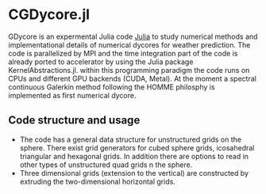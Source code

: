 # CGDycore.jl

GDycore is an expermental Julia code [Julia](https://julialang.org/) to study numerical methods and implementational details of numerical dycores for weather prediction. The code is parallelized by MPI and the time integration part of the code is already ported to accelerator by using the Julia package KernelAbstractions.jl. within this programming paradigm the code runs on CPUs and different GPU backends (CUDA, Metal). At the moment a spectral continuous Galerkin method following the HOMME philosphy is implemented as first numerical dycore.

## Code structure and usage
* The code has a general data structure for unstructured grids on the sphere. There exist grid generators for cubed sphere grids, icosahedral triangular and hexagonal grids. In addition there are options to read in other types of unstructured quad grids n the sphere.
* Three dimensional grids (extension to the vertical) are constructed by extruding the two-dimensional horizontal grids.
